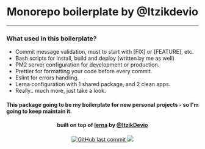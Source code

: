 <h1 align="center">
  <!-- <a href="https://tripletview.herokuapp.com/"><img src="https://github.com/ItzikGabay/ItzikGabay/blob/main/Triplet%20(1).png?raw=true" alt="logo" width="200"></a> -->
   Monorepo boilerplate by @Itzikdevio
  <br>
</h1>

---

### What used in this boilerplate?

- Commit message validation, must to start with [FIX] or [FEATURE], etc.
- Bash scripts for install, build and deploy (written by me as well)
- PM2 server configuration for development or production.
- Prettier for formatting your code before every commit.
- Eslint for errors handling.
- Lerna configuration with 1 shared package, and 2 clean apps.
- Really.. much more, just take a look.

#### This package going to be my boilerplate for new personal projects - so I'm going to keep maintain it.

<h4 align="center">built on top of <a href="https://tripletview.herokuapp.com/" target="_blank">lerna</a> by <a href="https://yelp-camp-live.herokuapp.com" target="_blank">@ItzikDevio</a></h4>

<p align="center">
  <a href="#">
<img alt="GitHub last commit" src="https://img.shields.io/github/last-commit/itzikgabay/find-your-place">
  </a>
  <a href="#">
    <img src="https://img.shields.io/github/package-json/v/itzikgabay/find-your-place">
  </a>
</p>

<!-- <img alt="Demo 1" src="https://github.com/ItzikGabay/ItzikGabay/blob/main/github-top-exp-1.gif?raw=true"> -->
